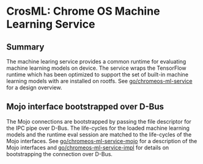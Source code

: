 # CrosML: Chrome OS Machine Learning Service

## Summary

The machine learing service provides a common runtime for evaluating machine
learning models on device.  The service wraps the TensorFlow runtime which has
been optimized to support the set of built-in machine learning models with are
installed on rootfs.  See [go/chromeos-ml-service] for a design overview.

## Mojo interface bootstrapped over D-Bus

The Mojo connections are bootstrapped by passing the file descriptor for the
IPC pipe over D-Bus.  The life-cycles for the loaded machine learning models
and the runtime eval session are matched to the life-cycles of the Mojo
interfaces.  See [go/chromeos-ml-service-mojo] for a description of the
Mojo interfaces and [go/chromeos-ml-service-impl] for details on bootstrapping
the connection over D-Bus.

[go/chromeos-ml-service]: http://go/chromeos-ml-service
[go/chromeos-ml-service-mojo]: http://go/chromeos-ml-service-mojo
[go/chromeos-ml-service-impl]: http://go/chromeos-ml-service-impl
